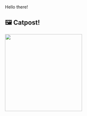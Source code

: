 Hello there!



## 🖼️ Catpost!

<sub>
    <img src="https://cdn2.thecatapi.com/images/a2b.jpg" height="256">
</sub>

